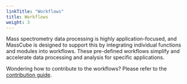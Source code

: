 ```yaml
---
linkTitle: "Workflows"
title: Workflows
weight: 3
---
```


Mass spectrometry data processing is highly application-focused, and MassCube is designed to support this by integrating individual functions and modules into workflows. These pre-defined workflows simplify and accelerate data processing and analysis for specific applications.

Wondering how to contribute to the workflows? Please refer to the [contribution guide](/contribute).
